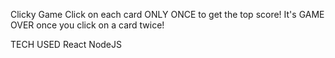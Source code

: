 Clicky Game
Click on each card ONLY ONCE to get the top score! It's GAME OVER once you click on a card twice!

TECH USED
React
NodeJS

